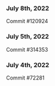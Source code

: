 ### July 8th, 2022

Commit #120924

### July 5th, 2022

Commit #314353


### July 4th, 2022

Commit #72281
